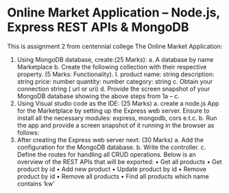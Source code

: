 # Online Market Application – Node.js, Express REST APIs & MongoDB
 This is assignment 2 from centennial college
The Online Market Application:
1. Using MongoDB database, create:(25 Marks):
a. A database by name Marketplace
b. Create the following collection with their respective property. (5 Marks: Functionality).
I. product
name: string
description: string
price: number
quantity: number
category: string
c. Obtain your connection string ( url or uri)
d. Provide the screen snapshot of your MongoDB database showing the above steps from 1a – c.
2. Using Visual studio code as the IDE: (25 Marks)
a. create a node.js App for the Marketplace by setting up the Express web server. Ensure to install
all the necessary modules: express, mongodb, cors e.t.c.
b. Run the app and provide a screen snapshot of it running in the browser as follows:
3. After creating the Express web server next: (30 Marks)
a. Add the configuration for the MongoDB database.
b. Write the controller.
c. Define the routes for handling all CRUD operations.
Below is an overview of the REST APIs that will be exported: 
 •	Get all products
 •	Get product by id
 •	Add new product
 •	Update product by id
 • 	Remove product by id
 •	Remove all products
 •	Find all products which name contains ‘kw’
 